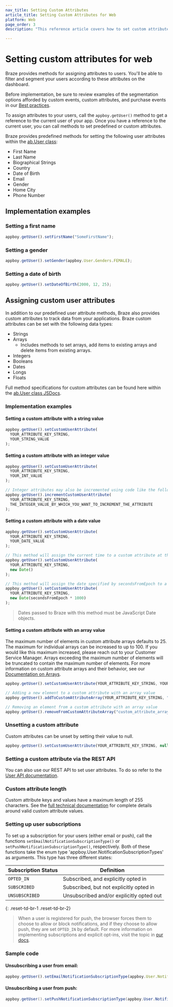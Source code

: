 ```yaml
---
nav_title: Setting Custom Attributes
article_title: Setting Custom Attributes for Web
platform: Web
page_order: 3
description: "This reference article covers how to set custom attributes via the Braze Web SDK."

---
```


# Setting custom attributes for web

Braze provides methods for assigning attributes to users. You'll be able to filter and segment your users according to these attributes on the dashboard.

Before implementation, be sure to review examples of the segmentation options afforded by custom events, custom attributes, and purchase events in our [Best practices][7].

To assign attributes to your users, call the `appboy.getUser()` method to get a reference to the current user of your app. Once you have a reference to the current user, you can call methods to set predefined or custom attributes.

Braze provides predefined methods for setting the following user attributes within the [ab.User class][1]:

- First Name
- Last Name
- Biographical Strings
- Country
- Date of Birth
- Email
- Gender
- Home City
- Phone Number

## Implementation examples

### Setting a first name

```javascript
appboy.getUser().setFirstName("SomeFirstName");
```

### Setting a gender

```javascript
appboy.getUser().setGender(appboy.User.Genders.FEMALE);
```

### Setting a date of birth

```javascript
appboy.getUser().setDateOfBirth(2000, 12, 25);
```

## Assigning custom user attributes

In addition to our predefined user attribute methods, Braze also provides custom attributes to track data from your applications. Braze custom attributes can be set with the following data types:

- Strings
- Arrays
  - Includes methods to set arrays, add items to existing arrays and delete items from existing arrays.
- Integers
- Booleans
- Dates
- Longs
- Floats

Full method specifications for custom attributes can be found here within the [ab.User class JSDocs][1].

### Implementation examples

#### Setting a custom attribute with a string value
```javascript
appboy.getUser().setCustomUserAttribute(
  YOUR_ATTRIBUTE_KEY_STRING,
  YOUR_STRING_VALUE
);
```

#### Setting a custom attribute with an integer value
```javascript
appboy.getUser().setCustomUserAttribute(
  YOUR_ATTRIBUTE_KEY_STRING,
  YOUR_INT_VALUE
);

// Integer attributes may also be incremented using code like the following
appboy.getUser().incrementCustomUserAttribute(
  YOUR_ATTRIBUTE_KEY_STRING,
  THE_INTEGER_VALUE_BY_WHICH_YOU_WANT_TO_INCREMENT_THE_ATTRIBUTE
);
```

#### Setting a custom attribute with a date value
```javascript
appboy.getUser().setCustomUserAttribute(
  YOUR_ATTRIBUTE_KEY_STRING,
  YOUR_DATE_VALUE
);

// This method will assign the current time to a custom attribute at the time the method is called
appboy.getUser().setCustomUserAttribute(
  YOUR_ATTRIBUTE_KEY_STRING,
  new Date()
);

// This method will assign the date specified by secondsFromEpoch to a custom attribute
appboy.getUser().setCustomUserAttribute(
  YOUR_ATTRIBUTE_KEY_STRING,
  new Date(secondsFromEpoch * 1000)
);
```
>  Dates passed to Braze with this method must be JavaScript Date objects.

#### Setting a custom attribute with an array value
The maximum number of elements in custom attribute arrays defaults to 25. The maximum for individual arrays can be increased to up to 100. If you would like this maximum increased, please reach out to your Customer Service Manager. Arrays exceeding the maximum number of elements will be truncated to contain the maximum number of elements. For more information on custom attribute arrays and their behavior, see our [Documentation on Arrays][6].

```javascript
appboy.getUser().setCustomUserAttribute(YOUR_ATTRIBUTE_KEY_STRING, YOUR_ARRAY_OF_STRINGS);

// Adding a new element to a custom attribute with an array value
appboy.getUser().addToCustomAttributeArray(YOUR_ATTRIBUTE_KEY_STRING, "new string");

// Removing an element from a custom attribute with an array value
appboy.getUser().removeFromCustomAttributeArray("custom_attribute_array_test", "value to be removed");
```

### Unsetting a custom attribute

Custom attributes can be unset by setting their value to null.

```javascript
appboy.getUser().setCustomUserAttribute(YOUR_ATTRIBUTE_KEY_STRING, null);
```

### Setting a custom attribute via the REST API

You can also use our REST API to set user attributes. To do so refer to the [User API documentation][4].

### Custom attribute length

Custom attribute keys and values have a maximum length of 255 characters. See the [full technical documentation][1] for complete details around valid custom attribute values.

### Setting up user subscriptions

To set up a subscription for your users (either email or push), call the functions `setEmailNotificationSubscriptionType()`  or `setPushNotificationSubscriptionType()`, respectively. Both of these functions take the enum type 'appboy.User.NotificationSubscriptionTypes' as arguments. This type has three different states:

| Subscription Status | Definition |
| ------------------- | ---------- |
| `OPTED_IN` | Subscribed, and explicitly opted in |
| `SUBSCRIBED` | Subscribed, but not explicitly opted in |
| `UNSUBSCRIBED` | Unsubscribed and/or explicitly opted out |
{: .reset-td-br-1 .reset-td-br-2}

>  When a user is registered for push, the browser forces them to choose to allow or block notifications, and if they choose to allow push, they are set `OPTED_IN` by default. For more information on implementing subscriptions and explicit opt-ins, visit the topic in [our docs][10].

### Sample code

#### Unsubscribing a user from email:
```javascript
appboy.getUser().setEmailNotificationSubscriptionType(appboy.User.NotificationSubscriptionTypes.UNSUBSCRIBED);
```

#### Unsubscribing a user from push:
```java
appboy.getUser().setPushNotificationSubscriptionType(appboy.User.NotificationSubscriptionTypes.UNSUBSCRIBED);
```

[1]: https://js.appboycdn.com/web-sdk/latest/doc/ab.User.html "ab.User"
[4]: {{site.baseurl}}/developer_guide/rest_api/user_data/#user-data
[6]: {{site.baseurl}}/developer_guide/platform_wide/analytics_overview/#arrays
[7]: {{site.baseurl}}/developer_guide/platform_wide/analytics_overview/#user-data-collection
[10]: {{site.baseurl}}/user_guide/message_building_by_channel/email/managing_user_subscriptions/#managing-user-subscriptions

